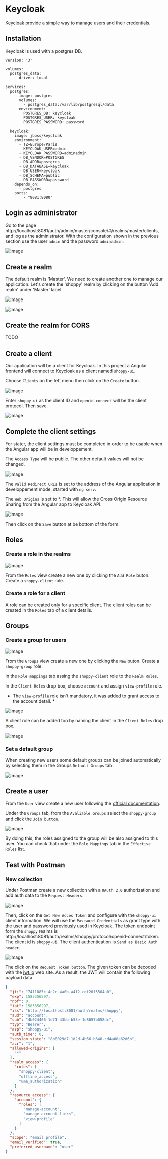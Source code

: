 # Keycloak

[Keycloak](https://www.keycloak.org/) provide a simple way to manage users and their credentials.

## Installation

Keycloak is used with a postgres DB.

```
version: '3'

volumes:
  postgres_data:
      driver: local
      
services:
  postgres:
      image: postgres
      volumes:
        - postgres_data:/var/lib/postgresql/data
      environment:
        POSTGRES_DB: keycloak
        POSTGRES_USER: keycloak
        POSTGRES_PASSWORD: password

  keycloak:
    image: jboss/keycloak
    environment:
      - TZ=Europe/Paris
      - KEYCLOAK_USER=admin
      - KEYCLOAK_PASSWORD=adminadmin
      - DB_VENDOR=POSTGRES
      - DB_ADDR=postgres
      - DB_DATABASE=keycloak
      - DB_USER=keycloak
      - DB_SCHEMA=public
      - DB_PASSWORD=password
    depends_on:
      - postgres
    ports:
        - "8081:8080"
```

## Login as administrator

Go to the page http://localhost:8081/auth/admin/master/console/#/realms/master/clients, and log as the administrator. With the configuration shown in the previous section use the user `admin` and the password `adminadmin`.

![image](images/1_login_admin.png)

## Create a realm

The default realm is 'Master'. We need to create another one to manage our application. Let's create the 'shoppy' realm by clicking on the button 'Add realm' under 'Master' label.

![image](images/2_add_realm.png)

![image](images/2_create_realm.png)

## Create the realm for CORS

TODO

## Create a client

Our application will be a client for Keycloak. In this project a Angular frontend will connect to Keycloak as a client named `shoppy-ui`.

Choose `Clients` on the left menu then click on the `Create` button.

![image](images/4_create_client.png)

Enter `shoppy-ui` as the client ID and `openid-connect` will be the client protocol. Then save.

![image](images/4_set_client_name.png)

## Complete the client settings

For stater, the client settings must be completed in order to be usable when the Angular app will be in developpement.

The `Access Type` will be public. The other default values will not be changed.

![image](images/4_1_client_settings.png)

The `Valid Redirect URIs` is set to the address of the Angular application in developpement mode, started with `ng serv`.

The `Web Origins` is set to *. This will allow the Cross Origin Resource Sharing from the Angular app to Keycloak API.

![image](images/4_2_client_settings.png)

Then click on the `Save` button at be bottom of the form.

## Roles

### Create a role in the realms

![image](images/5_1_role_list.png)

From the `Roles` view create a new one by clicking the `Add Role` buton. Create a `shoppy-client` role.

### Create a role for a client

A role can be created only for a specific client. The client roles can be created in the `Roles` tab of a client details.

## Groups

### Create a group for users

![image](images/6_1_create_group.png)

From the `Groups` view create a new one by clicking the `New` buton. Create a `shoppy-group` role.

In the `Role mappings` tab assing the `shoppy-client` role to the `Realm Roles`.

In the `Client Roles` drop box, choose `account` and assign `view-profile` role.
* The `view-profile` role isn't mandatory, it was added to grant access to the account detail. *

![image](images/6_2_group_role_mappings.png)

A client role can be added too by naming the client in the `Client Roles` drop box.

![image](images/6_3_group_role_mappings.png)

### Set a default group

When creating new users some default groups can be joined automatically by selecting them in the Groups `Default Groups` tab.

![image](image/7_2_default_client_group.png)

## Create a user

From the `User` view create a new user following the [official documentation](https://www.keycloak.org/docs/latest/server_admin/#_create-new-user).

Under the `Groups` tab, from the `Avaliable Groups` select the `shoppy-group` and click the `Join button`.

![image](images/7_1_client_group.png)

By doing this, the roles assigned to the group will be also assigned to this user. You can check that under the `Role Mappings` tab in the `Effective Roles` list.


## Test with Postman

### New collection

Under Postman create a new collection with a `OAuth 2.0` authorization and add auth data to the `Request Headers`.

![image](images/Postman1.png)

Then, click on the `Get New Acces Token` and configure with the `shoppy-ui` client information. We will use the `Password Credentials` as grant type with the user and password previously used in Keycloak. The token endpoint form the `shoppy` realms is http://localhost:8081/auth/realms/shoppy/protocol/openid-connect/token.
The client id is `shoppy-ui`. The client authentication is `Send as Basic Auth header`.

![image](images/Postman2.png)

The click on the `Request Token button`. The given token can be decoded with the [jwt.io](https://jwt.io/) web site.
As a result, the JWT will contain the following payload data.

```json
{
  "jti": "7411885c-4c2c-4a0b-a4f2-cdf20f5504a0",
  "exp": 1583356597,
  "nbf": 0,
  "iat": 1583356297,
  "iss": "http://localhost:8081/auth/realms/shoppy",
  "aud": "account",
  "sub": "4b024466-1d71-43bb-b53e-1d8657b058dc",
  "typ": "Bearer",
  "azp": "shoppy-ui",
  "auth_time": 0,
  "session_state": "8b8029d7-1d2d-4b66-b648-cd4a00a62d6b",
  "acr": "1",
  "allowed-origins": [
    "*"
  ],
  "realm_access": {
    "roles": [
      "shoppy-client",
      "offline_access",
      "uma_authorization"
    ]
  },
  "resource_access": {
    "account": {
      "roles": [
        "manage-account",
        "manage-account-links",
        "view-profile"
      ]
    }
  },
  "scope": "email profile",
  "email_verified": true,
  "preferred_username": "user"
}
```

